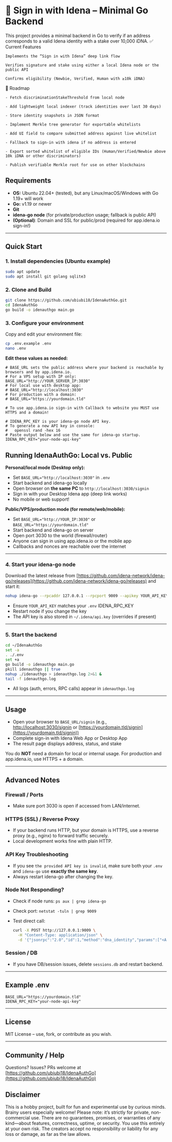 # 🔐 Sign in with Idena – Minimal Go Backend

This project provides a minimal backend in Go to verify if an address corresponds to a valid Idena identity with a stake over 10,000 iDNA.
✅ Current Features

    Implements the “Sign in with Idena” deep link flow

    Verifies signature and stake using either a local Idena node or the public API

    Confirms eligibility (Newbie, Verified, Human with ≥10k iDNA)

🧭 Roadmap

    - Fetch discriminationStakeThreshold from local node

    - Add lightweight local indexer (track identities over last 30 days)

    - Store identity snapshots in JSON format

    - Implement Merkle tree generator for exportable whitelists

    - Add UI field to compare submitted address against live whitelist

    - Fallback to sign-in with idena if no address is entered

    - Export sorted whitelist of eligible IDs (Human/Verified/Newbie above 10k iDNA or other discriminators)

    - Publish verifiable Merkle root for use on other blockchains


## Requirements

* **OS:** Ubuntu 22.04+ (tested), but any Linux/macOS/Windows with Go 1.19+ will work
* **Go:** v1.19 or newer
* **Git**
* **idena-go node** (for private/production usage; fallback is public API)
* **(Optional)**: Domain and SSL for public/prod (required for app.idena.io sign-in!)

---

## Quick Start

### 1. Install dependencies (Ubuntu example)

```bash
sudo apt update
sudo apt install git golang sqlite3
```

### 2. Clone and Build

```bash
git clone https://github.com/ubiubi18/IdenaAuthGo.git
cd IdenaAuthGo
go build -o idenauthgo main.go
```

### 3. Configure your environment

Copy and edit your environment file:

```bash
cp .env.example .env
nano .env
```

**Edit these values as needed:**

```env
# BASE_URL sets the public address where your backend is reachable by browsers and by app.idena.io.
# For a VPS setup with IP only:
BASE_URL="http://YOUR_SERVER_IP:3030"
# For local use with desktop app:
# BASE_URL="http://localhost:3030"
# For production with a domain:
# BASE_URL="https://yourdomain.tld"

# To use app.idena.io sign-in with Callback to website you MUST use HTTPS and a domain!

# IDENA_RPC_KEY is your idena-go node API key.
# To generate a new API key in console:
#   openssl rand -hex 16
# Paste output below and use the same for idena-go startup.
IDENA_RPC_KEY="your-node-api-key"
```
## Running IdenaAuthGo: Local vs. Public

**Personal/local mode (Desktop only):**
- Set `BASE_URL="http://localhost:3030"` in `.env`
- Start backend and idena-go locally
- Open browser on **the same PC** to `http://localhost:3030/signin`
- Sign in with your Desktop Idena app (deep link works)
- No mobile or web support!

**Public/VPS/production mode (for remote/web/mobile):**
- Set `BASE_URL="http://YOUR_IP:3030"` or `BASE_URL="https://yourdomain.tld"`
- Start backend and idena-go on server
- Open port 3030 to the world (firewall/router)
- Anyone can sign in using app.idena.io or the mobile app
- Callbacks and nonces are reachable over the internet

---

### 4. Start your idena-go node

Download the latest release from [https://github.com/idena-network/idena-go/releases](https://github.com/idena-network/idena-go/releases) and start it:

```bash
nohup idena-go --rpcaddr 127.0.0.1 --rpcport 9009 --apikey YOUR_API_KEY --datadir ~/.idena > idena-node.log 2>&1 &
```

* Ensure `YOUR_API_KEY` matches your `.env` IDENA\_RPC\_KEY
* Restart node if you change the key
* The API key is also stored in `~/.idena/api.key` (overrides if present)

---

### 5. Start the backend

```bash
cd ~/IdenaAuthGo
set -a
. ./.env
set +a
go build -o idenauthgo main.go
pkill idenauthgo || true
nohup ./idenauthgo > idenauthgo.log 2>&1 &
tail -f idenauthgo.log
```

* All logs (auth, errors, RPC calls) appear in `idenauthgo.log`

---

## Usage

* Open your browser to `BASE_URL/signin` (e.g., [http://localhost:3030/signin](http://localhost:3030/signin) or [https://yourdomain.tld/signin](https://yourdomain.tld/signin))
* Complete sign-in with Idena Web App or Desktop App
* The result page displays address, status, and stake

You do **NOT** need a domain for local or internal usage. For production and app.idena.io, use HTTPS + a domain.

---

## Advanced Notes

### Firewall / Ports

* Make sure port 3030 is open if accessed from LAN/internet.

### HTTPS (SSL) / Reverse Proxy

* If your backend runs HTTP, but your domain is HTTPS, use a reverse proxy (e.g., nginx) to forward traffic securely.
* Local development works fine with plain HTTP.

### API Key Troubleshooting

* If you see `the provided API key is invalid`, make sure both your `.env` and `idena-go` use **exactly the same key**.
* Always restart idena-go after changing the key.

### Node Not Responding?

* Check if node runs: `ps aux | grep idena-go`
* Check port: `netstat -tuln | grep 9009`
* Test direct call:

  ```bash
  curl -X POST http://127.0.0.1:9009 \
    -H "Content-Type: application/json" \
    -d '{"jsonrpc":"2.0","id":1,"method":"dna_identity","params":["<ADDRESS>"],"key":"<API_KEY>"}'
  ```

### Session / DB

* If you have DB/session issues, delete `sessions.db` and restart backend.

---

## Example .env

```env
BASE_URL="https://yourdomain.tld"
IDENA_RPC_KEY="your-node-api-key"
```
---

## License

MIT License – use, fork, or contribute as you wish.


---

## Community / Help

Questions? Issues? PRs welcome at [https://github.com/ubiubi18/IdenaAuthGo](https://github.com/ubiubi18/IdenaAuthGo)

## Disclaimer
This is a hobby project, built for fun and experimental use by curious minds. Brainy users especially welcome! Please note: it’s strictly for private, non-commercial use. There are no guarantees, promises, or warranties of any kind—about features, correctness, uptime, or security. You use this entirely at your own risk. The creators accept no responsibility or liability for any loss or damage, as far as the law allows.
